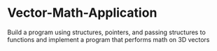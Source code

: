 # Vector-Math-Application
Build a program using structures, pointers, and passing structures to functions and implement a program that performs math on 3D vectors
